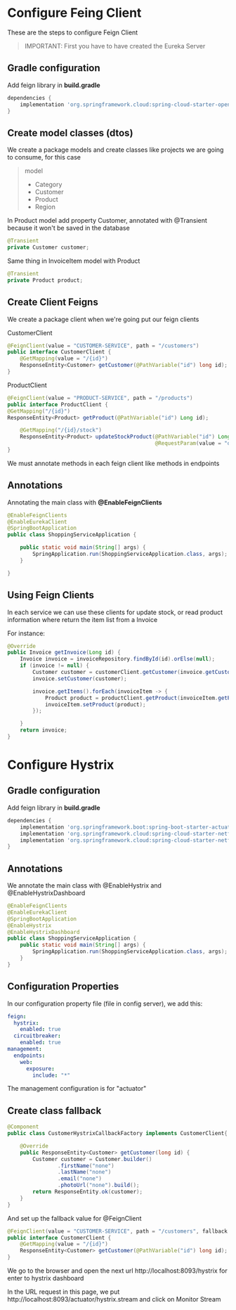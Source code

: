 # Configure Feing Client

These are the steps to configure Feign Client

>IMPORTANT: First you have to have created the Eureka Server

## Gradle configuration

Add feign library in **build.gradle**

```gradle
dependencies {
	implementation 'org.springframework.cloud:spring-cloud-starter-openfeign'
}
```

## Create model classes (dtos)

We create a package models and create classes like projects we are going to consume, for this case 
>model
> * Category
> * Customer
> * Product
> * Region

In Product model add property Customer, annotated with @Transient because it won't be saved in the database
```java
@Transient
private Customer customer;
```
Same thing in InvoiceItem model with Product
```java
@Transient
private Product product;
```

## Create Client Feigns

We create a package client when we're going put our feign clients

CustomerClient
```java
@FeignClient(value = "CUSTOMER-SERVICE", path = "/customers")
public interface CustomerClient {
    @GetMapping(value = "/{id}")
    ResponseEntity<Customer> getCustomer(@PathVariable("id") long id);
}
```

ProductClient
```java
@FeignClient(value = "PRODUCT-SERVICE", path = "/products")
public interface ProductClient {
@GetMapping("/{id}")
ResponseEntity<Product> getProduct(@PathVariable("id") Long id);

    @GetMapping("/{id}/stock")
    ResponseEntity<Product> updateStockProduct(@PathVariable("id") Long id,
                                               @RequestParam(value = "quantity") Double quantity);
}
```

We must annotate methods in each feign client like methods in endpoints 

## Annotations

Annotating the main class with **@EnableFeignClients**

```java
@EnableFeignClients
@EnableEurekaClient
@SpringBootApplication
public class ShoppingServiceApplication {

    public static void main(String[] args) {
        SpringApplication.run(ShoppingServiceApplication.class, args);
    }

}
```
## Using Feign Clients

In each service we can use these clients for update stock, or read product information where return the item list from a Invoice

For instance:

```java
@Override
public Invoice getInvoice(Long id) {
    Invoice invoice = invoiceRepository.findById(id).orElse(null);
    if (invoice != null) {
        Customer customer = customerClient.getCustomer(invoice.getCustomerId()).getBody();
        invoice.setCustomer(customer);

        invoice.getItems().forEach(invoiceItem -> {
            Product product = productClient.getProduct(invoiceItem.getProductId()).getBody();
            invoiceItem.setProduct(product);
        });

    }
    return invoice;
}
```

# Configure Hystrix

## Gradle configuration

Add feign library in **build.gradle**

```gradle
dependencies {
	implementation 'org.springframework.boot:spring-boot-starter-actuator'
	implementation 'org.springframework.cloud:spring-cloud-starter-netflix-hystrix'
	implementation 'org.springframework.cloud:spring-cloud-starter-netflix-hystrix-dashboard'
}
```

## Annotations

We annotate the main class with @EnableHystrix and @EnableHystrixDashboard
```java
@EnableFeignClients
@EnableEurekaClient
@SpringBootApplication
@EnableHystrix
@EnableHystrixDashboard
public class ShoppingServiceApplication {
    public static void main(String[] args) {
        SpringApplication.run(ShoppingServiceApplication.class, args);
    }
}
```

## Configuration Properties

In our configuration property file (file in config server), we add this:

```yml
feign:
  hystrix:
    enabled: true
  circuitbreaker:
    enabled: true
management:
  endpoints:
    web:
      exposure:
        include: "*"
```
The management configuration is for "actuator"

## Create class fallback

```java
@Component
public class CustomerHystrixCallbackFactory implements CustomerClient{

    @Override
    public ResponseEntity<Customer> getCustomer(long id) {
        Customer customer = Customer.builder()
                .firstName("none")
                .lastName("none")
                .email("none")
                .photoUrl("none").build();
        return ResponseEntity.ok(customer);
    }
}
```

And set up the fallback value for @FeignClient
```java
@FeignClient(value = "CUSTOMER-SERVICE", path = "/customers", fallback = CustomerHystrixCallbackFactory.class)
public interface CustomerClient {
    @GetMapping(value = "/{id}")
    ResponseEntity<Customer> getCustomer(@PathVariable("id") long id);
}
```

We go to the browser and open the next url http://localhost:8093/hystrix for enter to hystrix dashboard

In the URL request in this page, we put http://localhost:8093/actuator/hystrix.stream and click on Monitor Stream